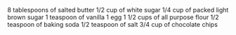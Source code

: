 8 tablespoons of salted butter
1/2 cup of white sugar
1/4 cup of packed light brown sugar
1 teaspoon of vanilla
1 egg
1 1/2 cups of all purpose flour
1/2 teaspoon of baking soda
1/2 teaspoon of salt
3/4 cup of chocolate chips